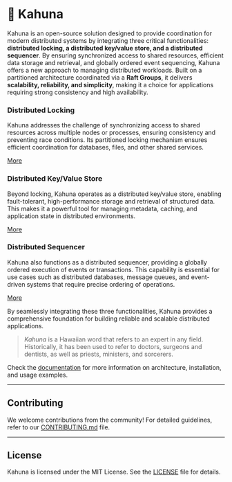 # 🦎 Kahuna

Kahuna is an open-source solution designed to provide coordination for modern 
distributed systems by integrating three critical functionalities: 
**distributed locking, a distributed key/value store, and a distributed sequencer**. 
By ensuring synchronized access to shared resources, efficient data storage and retrieval, 
and globally ordered event sequencing, Kahuna offers a new approach 
to managing distributed workloads. Built on a partitioned architecture coordinated via a **Raft Groups**, 
it delivers **scalability, reliability, and simplicity**, making it a choice for 
applications requiring strong consistency and high availability.

### **Distributed Locking**
Kahuna addresses the challenge of synchronizing access to shared resources across multiple 
nodes or processes, ensuring consistency and preventing race conditions. Its partitioned locking 
mechanism ensures efficient coordination for databases, files, and other shared services.

[More](https://kahunakv.github.io/docs/distributed-locks)

### **Distributed Key/Value Store**
Beyond locking, Kahuna operates as a distributed key/value store, enabling fault-tolerant, 
high-performance storage and retrieval of structured data. This makes it a powerful tool 
for managing metadata, caching, and application state in distributed environments.

[More](https://kahunakv.github.io/docs/distributed-keyvalue-store)

### **Distributed Sequencer**
Kahuna also functions as a distributed sequencer, providing a globally ordered execution 
of events or transactions. This capability is essential for use cases such as distributed 
databases, message queues, and event-driven systems that require precise ordering of 
operations.

[More](https://kahunakv.github.io/docs/distributed-sequencer)

By seamlessly integrating these three functionalities, Kahuna provides a comprehensive 
foundation for building reliable and scalable distributed applications.

> _Kahuna_ is a Hawaiian word that refers to an expert in any field. Historically,
it has been used to refer to doctors, surgeons and dentists,
as well as priests, ministers, and sorcerers.

Check the [documentation](https://kahunakv.github.io/) for more information on architecture, installation, and usage examples.

---

## Contributing

We welcome contributions from the community! For detailed guidelines, 
refer to our [CONTRIBUTING.md](CONTRIBUTING.md) file.

---

## License

Kahuna is licensed under the MIT License. See the [LICENSE](LICENSE) file for details.


